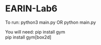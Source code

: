 # EARIN-Lab6
 To run:
 python3 main.py
 OR
 python main.py

 You will need:
 pip install gym       
 pip install gym[box2d]
